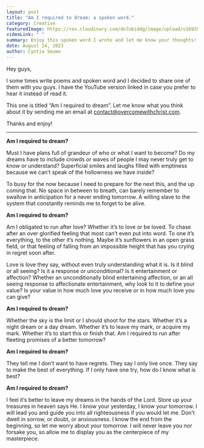 ```yaml
---
layout: post
title: "Am I required to dream: a spoken word."
category: Creative
featuredImage: https://res.cloudinary.com/dn7ubiddg/image/upload/v1692058165/blog/IMG_1722.jpg
videoLink: " "
summary: Enjoy this spoken word I wrote and let me know your thoughts!
date: August 14, 2023
author: Cyntia Seumo
---
```

Hey guys, 

I some times write poems and spoken word and I decided to share one of them with you guys. I have the YouTube version linked in case you prefer to hear it instead of read it. 

This one is titled “Am I required to dream”. Let me know what you think about it by sending me an email at contact@overcomewithchrist.com.

Thanks and enjoy!

<hr />

<strong>Am I required to dream?</strong>

Must I have plans full of grandeur of who or what I want to become? Do my dreams have to include crowds or waves of people I may never truly get to know or understand? Superficial smiles and laughs filled with emptiness because we can’t speak of the hollowness we have inside?

To busy for the now because I need to prepare for the next this, and the up coming that. No space in between to breath, can barely remember to swallow in anticipation for a never ending tomorrow. A willing slave to the system that constantly reminds me to forget to be alive.

<strong>Am I required to dream?</strong>

Am I obligated to run after love? Whether it’s to love or be loved. To chase after an over glorified feeling that most can’t even put into word. To one it’s everything, to the other it’s nothing. Maybe it’s sunflowers in an open grass field, or that feeling of falling from an impossible height that has you crying in regret soon after.

Love is love they say, without even truly understanding what it is. Is it blind or all seeing? Is it a response or unconditional? Is it entertainment or affection? Whether an unconditionally blind entertaining affection, or an all seeing response to affectionate entertainment, why look to it to define your value? Is your value in how much love you receive or in how much love you can give?

<strong>Am I required to dream?</strong>

Whether the sky is the limit or I should shoot for the stars. Whether it’s a night dream or a day dream. Whether it’s to leave my mark, or acquire my mark. Whether it’s to start this or finish that. Am I required to run after fleeting promises of a better tomorrow?

<strong>Am I required to dream?</strong>

They tell me I don’t want to have regrets. They say I only live once. They say to make the best of everything. If I only have one try, how do I know what is best?

<strong>Am I required to dream?</strong>

I feel it’s better to leave my dreams in the hands of the Lord. Store up your treasures in heaven says He. I know your yesterday, I know your tomorrow. I will lead you and guide you into all righteousness if you would let me. Don’t dwell in sorrow, or doubt, or anxiousness. I know the end from the beginning, so let me worry about your tomorrow. I will never leave you nor forsake you, so allow me to display you as the centerpiece of my masterpiece.
